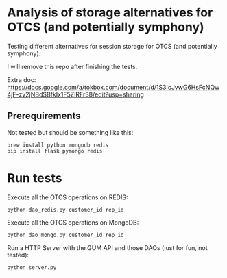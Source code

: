 # Analysis of storage alternatives for OTCS (and potentially symphony)

Testing different alternatives for session storage for OTCS (and potentially symphony).

I will remove this repo after finishing the tests.

Extra doc: https://docs.google.com/a/tokbox.com/document/d/1S3IcJvwG6HsFcNQw4jF-zv2jNBdSBfkIx1F5ZlRFr38/edit?usp=sharing

## Prerequirements

Not tested but should be something like this:
```
brew install python mongodb redis
pip install flask pymongo redis
```

# Run tests

Execute all the OTCS operations on REDIS:
```
python dao_redis.py customer_id rep_id
```

Execute all the OTCS operations on MongoDB:
```
python dao_mongo.py customer_id rep_id
```

Run a HTTP Server with the GUM API and those DAOs (just for fun, not tested):
```
python server.py
```

